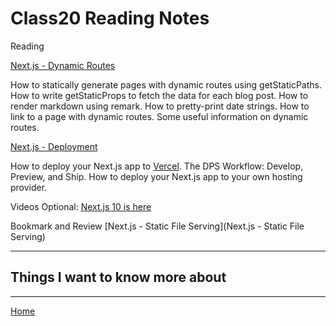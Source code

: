# Class20 Reading Notes

Reading

[Next.js - Dynamic Routes](https://nextjs.org/learn/basics/dynamic-routes)

How to statically generate pages with dynamic routes using getStaticPaths.
How to write getStaticProps to fetch the data for each blog post.
How to render markdown using remark.
How to pretty-print date strings.
How to link to a page with dynamic routes.
Some useful information on dynamic routes.

[Next.js - Deployment](https://nextjs.org/learn/basics/deploying-nextjs-app)

How to deploy your Next.js app to [Vercel](https://vercel.com/).
The DPS Workflow: Develop, Preview, and Ship.
How to deploy your Next.js app to your own hosting provider.

Videos
Optional: [Next.js 10 is here](https://www.youtube.com/watch?v=JWCS5IdECVI)

Bookmark and Review
[Next.js - Static File Serving](Next.js - Static File Serving)

----

## Things I want to know more about

----
[Home](https://github.com/MISalz/401_Reading_Notes/blob/main/README.md)